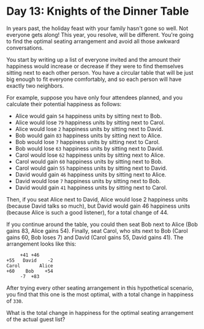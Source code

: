 # Day 13: Knights of the Dinner Table

In years past, the holiday feast with your family hasn't gone so well. Not everyone gets along! This year, you resolve, will be different. You're going to find the optimal seating arrangement and avoid all those awkward conversations.

You start by writing up a list of everyone invited and the amount their happiness would increase or decrease if they were to find themselves sitting next to each other person. You have a circular table that will be just big enough to fit everyone comfortably, and so each person will have exactly two neighbors.

For example, suppose you have only four attendees planned, and you calculate their potential happiness as follows:

* Alice would gain `54` happiness units by sitting next to Bob.
* Alice would lose `79` happiness units by sitting next to Carol.
* Alice would lose `2` happiness units by sitting next to David.
* Bob would gain `83` happiness units by sitting next to Alice.
* Bob would lose `7` happiness units by sitting next to Carol.
* Bob would lose `63` happiness units by sitting next to David.
* Carol would lose `62` happiness units by sitting next to Alice.
* Carol would gain `60` happiness units by sitting next to Bob.
* Carol would gain `55`  happiness units by sitting next to David.
* David would gain `46` happiness units by sitting next to Alice.
* David would lose `7`  happiness units by sitting next to Bob.
* David would gain `41` happiness units by sitting next to Carol.

Then, if you seat Alice next to David, Alice would lose 2 happiness units (because David talks so much), but David would gain 46 happiness units (because Alice is such a good listener), for a total change of 44.

If you continue around the table, you could then seat Bob next to Alice (Bob gains 83, Alice gains 54). Finally, seat Carol, who sits next to Bob (Carol gains 60, Bob loses 7) and David (Carol gains 55, David gains 41). The arrangement looks like this:

```just neede ascii
     +41 +46
+55   David    -2
Carol       Alice
+60    Bob    +54
     -7  +83
```

After trying every other seating arrangement in this hypothetical scenario, you find that this one is the most optimal, with a total change in happiness of `330`.

What is the total change in happiness for the optimal seating arrangement of the actual guest list?
